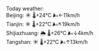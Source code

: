 Today weather:  
Beijing: ☀️   🌡️+24°C 🌬️←11km/h  
Tianjin: ☀️   🌡️+22°C 🌬️↖19km/h  
Shijiazhuang: 🌦   🌡️+26°C 🌬️↓4km/h  
Tangshan: ☀️   🌡️+22°C 🌬️↑13km/h  
